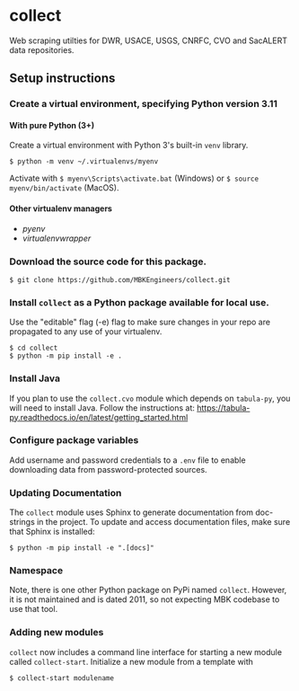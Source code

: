 # collect
Web scraping utilties for DWR, USACE, USGS, CNRFC, CVO and SacALERT data repositories.

## Setup instructions
### Create a virtual environment, specifying Python version 3.11

#### With pure Python (3+)
Create a virtual environment with Python 3's built-in `venv` library.  
```
$ python -m venv ~/.virtualenvs/myenv
```
Activate with 
```$ myenv\Scripts\activate.bat``` (Windows)
or ```$ source myenv/bin/activate``` (MacOS).

#### Other virtualenv managers
- _pyenv_
- _virtualenvwrapper_

### Download the source code for this package.
```$ git clone https://github.com/MBKEngineers/collect.git```

### Install `collect` as a Python package available for local use.
Use the "editable" flag (-e) flag to make sure changes in your repo are propagated to any use of your virtualenv.
```
$ cd collect
$ python -m pip install -e .
```

### Install Java
If you plan to use the `collect.cvo` module which depends on `tabula-py`, you will need to install Java.  Follow the instructions at: https://tabula-py.readthedocs.io/en/latest/getting_started.html

### Configure package variables
Add username and password credentials to a `.env` file to enable downloading data from password-protected sources.

### Updating Documentation
The `collect` module uses Sphinx to generate documentation from doc-strings in the project.  To update and access documentation files, make sure that Sphinx is installed:
```
$ python -m pip install -e ".[docs]"
```

### Namespace
Note, there is one other Python package on PyPi named  `collect`.  However, it is not maintained and is dated 2011, so not expecting MBK codebase to use that tool.

### Adding new modules
`collect` now includes a command line interface for starting a new module called `collect-start`. Initialize a new module from a template with
```
$ collect-start modulename
```
